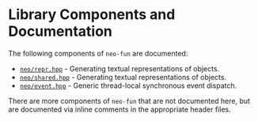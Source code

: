 # Library Components and Documentation

The following components of `neo-fun` are documented:

- [`neo/repr.hpp`](repr.md) - Generating textual representations of objects.
- [`neo/shared.hpp`](shared.md) - Generating textual representations of objects.
- [`neo/event.hpp`](event.md) - Generic thread-local synchronous event dispatch.

There are more components of `neo-fun` that are not documented here, but are
documented via inline comments in the appropriate header files.
